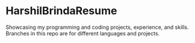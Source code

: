 # HarshilBrindaResume
Showcasing my programming and coding projects, experience, and skills. 
Branches in this repo are for different languages and projects.
